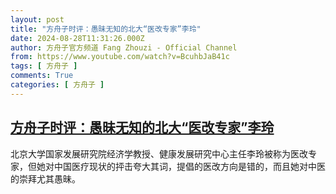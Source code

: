 ```yaml
---
layout: post
title: "方舟子时评：愚昧无知的北大“医改专家”李玲"
date: 2024-08-28T11:31:26.000Z
author: 方舟子官方频道 Fang Zhouzi - Official Channel
from: https://www.youtube.com/watch?v=BcuhbJaB41c
tags: [ 方舟子 ]
comments: True
categories: [ 方舟子 ]
---
```

<!--1724844686000-->
[方舟子时评：愚昧无知的北大“医改专家”李玲](https://www.youtube.com/watch?v=BcuhbJaB41c)
------

<div>
北京大学国家发展研究院经济学教授、健康发展研究中心主任李玲被称为医改专家，但她对中国医疗现状的抨击夸大其词，提倡的医改方向是错的，而且她对中医的崇拜尤其愚昧。
</div>

